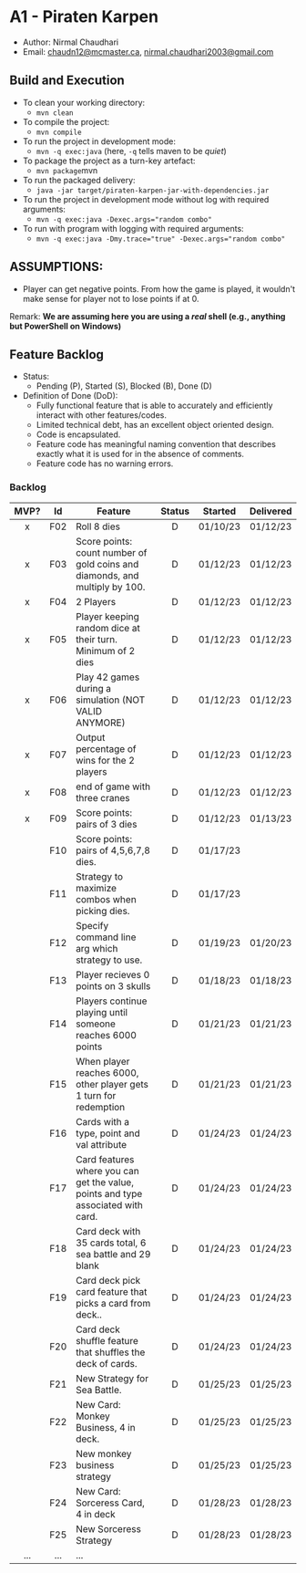 # A1 - Piraten Karpen

  * Author: Nirmal Chaudhari
  * Email: chaudn12@mcmaster.ca, nirmal.chaudhari2003@gmail.com

## Build and Execution

  * To clean your working directory:
    * `mvn clean`
  * To compile the project:
    * `mvn compile`
  * To run the project in development mode:
    * `mvn -q exec:java` (here, `-q` tells maven to be _quiet_)
  * To package the project as a turn-key artefact:
    * `mvn package`mvn 
  * To run the packaged delivery:
    * `java -jar target/piraten-karpen-jar-with-dependencies.jar` 
  * To run the project in development mode without log with required arguments:
    * `mvn -q exec:java -Dexec.args="random combo"`
  * To run with program with logging with required arguments:
    * `mvn -q exec:java -Dmy.trace="true" -Dexec.args="random combo"`

## ASSUMPTIONS:
 * Player can get negative points. From how the game is played, it wouldn't make sense for player not to lose points if at 0. 


Remark: **We are assuming here you are using a _real_ shell (e.g., anything but PowerShell on Windows)**

## Feature Backlog

 * Status: 
   * Pending (P), Started (S), Blocked (B), Done (D)
 * Definition of Done (DoD):
   * Fully functional feature that is able to accurately and efficiently interact with other features/codes. 
   * Limited technical debt, has an excellent object oriented design.
   * Code is encapsulated. 
   * Feature code has meaningful naming convention that describes exactly what it is used for in the absence of comments.
   * Feature code has no warning errors. 

### Backlog

| MVP? | Id  | Feature  | Status  |  Started  | Delivered |
| :-:  |:-:  |---       | :-:     | :-:       | :-:       |
| x   | F02 | Roll 8 dies |  D | 01/10/23 | 01/12/23 |
| x   | F03 | Score points: count number of gold coins and diamonds, and multiply by 100. | D | 01/12/23 | 01/12/23 |
| x   | F04 | 2 Players | D | 01/12/23 | 01/12/23 |
| x   | F05 | Player keeping random dice at their turn. Minimum of 2 dies | D | 01/12/23 | 01/12/23 |
| x   | F06 | Play 42 games during a simulation (NOT VALID ANYMORE)  |  D  | 01/12/23  | 01/12/23 |
| x   | F07 | Output percentage of wins for the 2 players  |  D  | 01/12/23  | 01/12/23 |
| x   | F08 | end of game with three cranes | D | 01/12/23 | 01/12/23 |
| x   | F09 | Score points: pairs of 3 dies | D | 01/12/23 | 01/13/23 |
|     | F10 | Score points: pairs of 4,5,6,7,8 dies. | D | 01/17/23 |  |
|     | F11 | Strategy to maximize combos when picking dies. | D | 01/17/23 |  |
|     | F12 | Specify command line arg which strategy to use. | D | 01/19/23 | 01/20/23 |
|     | F13 | Player recieves 0 points on 3 skulls | D | 01/18/23 | 01/18/23 |
|     | F14 | Players continue playing until someone reaches 6000 points | D | 01/21/23 | 01/21/23 |
|     | F15 | When player reaches 6000, other player gets 1 turn for redemption | D | 01/21/23 | 01/21/23 |
|     | F16 | Cards with a type, point and val attribute | D | 01/24/23 | 01/24/23 |
|     | F17 | Card features where you can get the value, points and type associated with card. | D | 01/24/23 | 01/24/23 |
|     | F18 | Card deck with 35 cards total, 6 sea battle and 29 blank | D | 01/24/23 | 01/24/23 |
|     | F19 | Card deck pick card feature that picks a card from deck.. | D | 01/24/23 | 01/24/23 |
|     | F20 | Card deck shuffle feature that shuffles the deck of cards. | D | 01/24/23 | 01/24/23 |
|     | F21 | New Strategy for Sea Battle. | D | 01/25/23 | 01/25/23 |
|     | F22 | New Card: Monkey Business, 4 in deck. | D | 01/25/23 | 01/25/23 |
|     | F23 | New monkey business strategy | D | 01/25/23 | 01/25/23 |
|     | F24 | New Card: Sorceress Card, 4 in deck | D | 01/28/23 | 01/28/23 |
|     | F25 | New Sorceress Strategy| D | 01/28/23 | 01/28/23 |
| ... | ... | ... |